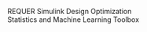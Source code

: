 REQUER
Simulink Design Optimization                          
Statistics and Machine Learning Toolbox
